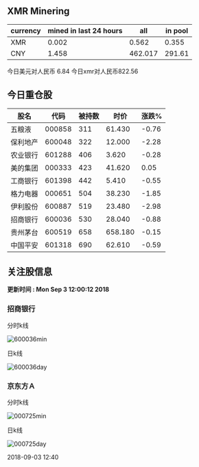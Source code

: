 ## XMR Minering

|currency|mined in last 24 hours|all|in pool|
|---|---|---|---|
|XMR|0.002|0.562|0.355|
|CNY|1.458|462.017|291.61|

今日美元对人民币 6.84	今日xmr对人民币822.56


## 今日重仓股 

|股名|代码|被持数|时价|涨跌%|
|---|---|---|---|---|
|五粮液|000858|311|61.430|-0.76|
|保利地产|600048|322|12.000|-2.28|
|农业银行|601288|406|3.620|-0.28|
|美的集团|000333|423|41.620|0.05|
|工商银行|601398|442|5.410|-0.55|
|格力电器|000651|504|38.230|-1.85|
|伊利股份|600887|519|23.480|-2.98|
|招商银行|600036|530|28.040|-0.88|
|贵州茅台|600519|658|658.180|-0.15|
|中国平安|601318|690|62.610|-0.59|

## 关注股信息
**更新时间 : Mon Sep  3 12:00:12 2018**
### 招商银行 
分时k线

![600036min](http://image.sinajs.cn/newchart/min/n/sh600036.gif)

日k线

![600036day](http://image.sinajs.cn/newchart/daily/n/sh600036.gif)

### 京东方Ａ 
分时k线

![000725min](http://image.sinajs.cn/newchart/min/n/sz000725.gif)

日k线

![000725day](http://image.sinajs.cn/newchart/daily/n/sz000725.gif)

2018-09-03 12:40